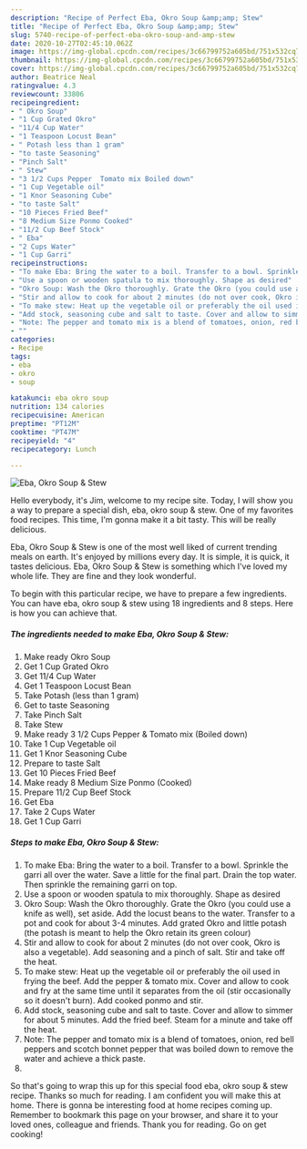 ```yaml
---
description: "Recipe of Perfect Eba, Okro Soup &amp;amp; Stew"
title: "Recipe of Perfect Eba, Okro Soup &amp;amp; Stew"
slug: 5740-recipe-of-perfect-eba-okro-soup-and-amp-stew
date: 2020-10-27T02:45:10.062Z
image: https://img-global.cpcdn.com/recipes/3c66799752a605bd/751x532cq70/eba-okro-soup-stew-recipe-main-photo.jpg
thumbnail: https://img-global.cpcdn.com/recipes/3c66799752a605bd/751x532cq70/eba-okro-soup-stew-recipe-main-photo.jpg
cover: https://img-global.cpcdn.com/recipes/3c66799752a605bd/751x532cq70/eba-okro-soup-stew-recipe-main-photo.jpg
author: Beatrice Neal
ratingvalue: 4.3
reviewcount: 33806
recipeingredient:
- " Okro Soup"
- "1 Cup Grated Okro"
- "11/4 Cup Water"
- "1 Teaspoon Locust Bean"
- " Potash less than 1 gram"
- "to taste Seasoning"
- "Pinch Salt"
- " Stew"
- "3 1/2 Cups Pepper  Tomato mix Boiled down"
- "1 Cup Vegetable oil"
- "1 Knor Seasoning Cube"
- "to taste Salt"
- "10 Pieces Fried Beef"
- "8 Medium Size Ponmo Cooked"
- "11/2 Cup Beef Stock"
- " Eba"
- "2 Cups Water"
- "1 Cup Garri"
recipeinstructions:
- "To make Eba: Bring the water to a boil. Transfer to a bowl. Sprinkle the garri all over the water. Save a little for the final part. Drain the top water. Then sprinkle the remaining garri on top."
- "Use a spoon or wooden spatula to mix thoroughly. Shape as desired"
- "Okro Soup: Wash the Okro thoroughly. Grate the Okro (you could use a knife as well), set aside. Add the locust beans to the water. Transfer to a pot and cook for about 3-4 minutes. Add grated Okro and little potash (the potash is meant to help the Okro retain its green colour)"
- "Stir and allow to cook for about 2 minutes (do not over cook, Okro is also a vegetable). Add seasoning and a pinch of salt. Stir and take off the heat."
- "To make stew: Heat up the vegetable oil or preferably the oil used in frying the beef. Add the pepper &amp; tomato mix. Cover and allow to cook and fry at the same time until it separates from the oil (stir occasionally so it doesn&#39;t burn). Add cooked ponmo and stir."
- "Add stock, seasoning cube and salt to taste. Cover and allow to simmer for about 5 minutes. Add the fried beef. Steam for a minute and take off the heat."
- "Note: The pepper and tomato mix is a blend of tomatoes, onion, red bell peppers and scotch bonnet pepper that was boiled down to remove the water and achieve a thick paste."
- ""
categories:
- Recipe
tags:
- eba
- okro
- soup

katakunci: eba okro soup 
nutrition: 134 calories
recipecuisine: American
preptime: "PT12M"
cooktime: "PT47M"
recipeyield: "4"
recipecategory: Lunch

---
```



![Eba, Okro Soup &amp; Stew](https://img-global.cpcdn.com/recipes/3c66799752a605bd/751x532cq70/eba-okro-soup-stew-recipe-main-photo.jpg)

Hello everybody, it's Jim, welcome to my recipe site. Today, I will show you a way to prepare a special dish, eba, okro soup &amp; stew. One of my favorites food recipes. This time, I'm gonna make it a bit tasty. This will be really delicious.



Eba, Okro Soup &amp; Stew is one of the most well liked of current trending meals on earth. It's enjoyed by millions every day. It is simple, it is quick, it tastes delicious. Eba, Okro Soup &amp; Stew is something which I've loved my whole life. They are fine and they look wonderful.


To begin with this particular recipe, we have to prepare a few ingredients. You can have eba, okro soup &amp; stew using 18 ingredients and 8 steps. Here is how you can achieve that.

<!--inarticleads1-->

##### The ingredients needed to make Eba, Okro Soup &amp; Stew:

1. Make ready  Okro Soup
1. Get 1 Cup Grated Okro
1. Get 11/4 Cup Water
1. Get 1 Teaspoon Locust Bean
1. Take  Potash (less than 1 gram)
1. Get to taste Seasoning
1. Take Pinch Salt
1. Take  Stew
1. Make ready 3 1/2 Cups Pepper &amp; Tomato mix (Boiled down)
1. Take 1 Cup Vegetable oil
1. Get 1 Knor Seasoning Cube
1. Prepare to taste Salt
1. Get 10 Pieces Fried Beef
1. Make ready 8 Medium Size Ponmo (Cooked)
1. Prepare 11/2 Cup Beef Stock
1. Get  Eba
1. Take 2 Cups Water
1. Get 1 Cup Garri




<!--inarticleads2-->

##### Steps to make Eba, Okro Soup &amp; Stew:

1. To make Eba: Bring the water to a boil. Transfer to a bowl. Sprinkle the garri all over the water. Save a little for the final part. Drain the top water. Then sprinkle the remaining garri on top.
1. Use a spoon or wooden spatula to mix thoroughly. Shape as desired
1. Okro Soup: Wash the Okro thoroughly. Grate the Okro (you could use a knife as well), set aside. Add the locust beans to the water. Transfer to a pot and cook for about 3-4 minutes. Add grated Okro and little potash (the potash is meant to help the Okro retain its green colour)
1. Stir and allow to cook for about 2 minutes (do not over cook, Okro is also a vegetable). Add seasoning and a pinch of salt. Stir and take off the heat.
1. To make stew: Heat up the vegetable oil or preferably the oil used in frying the beef. Add the pepper &amp; tomato mix. Cover and allow to cook and fry at the same time until it separates from the oil (stir occasionally so it doesn&#39;t burn). Add cooked ponmo and stir.
1. Add stock, seasoning cube and salt to taste. Cover and allow to simmer for about 5 minutes. Add the fried beef. Steam for a minute and take off the heat.
1. Note: The pepper and tomato mix is a blend of tomatoes, onion, red bell peppers and scotch bonnet pepper that was boiled down to remove the water and achieve a thick paste.
1. 




So that's going to wrap this up for this special food eba, okro soup &amp; stew recipe. Thanks so much for reading. I am confident you will make this at home. There is gonna be interesting food at home recipes coming up. Remember to bookmark this page on your browser, and share it to your loved ones, colleague and friends. Thank you for reading. Go on get cooking!

